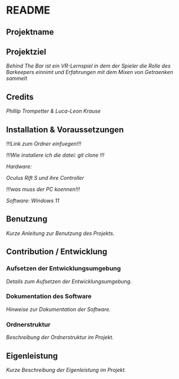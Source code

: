 # README

## Projektname

## Projektziel
*Behind The Bar ist ein VR-Lernspiel in dem der Spieler die Rolle des Barkeepers einnimt und Erfahrungen mit dem Mixen von Getraenken sammelt*

## Credits
*Phillip Trompetter & Luca-Leon Krause*

## Installation & Voraussetzungen
*!!!Link zum Ordner einfuegen!!!*

*!!!Wie instaliere ich die datei: git clone <repo-url>!!!*

*Hardware:*

*Oculus Rift S und ihre Controller*

*!!!was muss der PC koennen!!!*

*Software: Windows 11*

## Benutzung
*Kurze Anleitung zur Benutzung des Projekts.*

## Contribution / Entwicklung

### Aufsetzen der Entwicklungsumgebung
*Details zum Aufsetzen der Entwicklungsumgebung.*

### Dokumentation des Software
*Hinweise zur Dokumentation der Software.*

### Ordnerstruktur
*Beschreibung der Ordnerstruktur im Projekt.*

## Eigenleistung
*Kurze Beschreibung der Eigenleistung im Projekt.*

